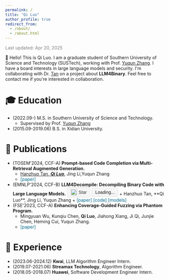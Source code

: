 ```yaml
---
permalink: /
title: "Qi Luo"
author_profile: true
redirect_from: 
  - /about/
  - /about.html
---
```

<span style="color:gray;">Last updated: Apr 20, 2025</span>

👋 Hello! This is Qi Luo. I am a graduate student of Southern University of Science and Technology (SUSTech), working with Prof. [Yuqun Zhang](https://scholar.google.com/citations?hl=en&user=pPyNyusAAAAJ). I have a board interests in large language models and security. I'm collaborating with Dr. [Tan](https://scholar.google.com/citations?user=IQp5awMAAAAJ&hl=zh-CN) on a project about **LLM4Binary**. Feel free to contact me if you're interested in collaboration.

🎓 Education
======
* (2022.09-) M.S. in Southern University of Science and Technology.
  * Supervised by Prof. [Yuqun Zhang](https://zhangyuqun.github.io)
* (2015.09-2019.06) B.S. in Xidian University. 

📄 Publications
======
+ (TOSEM'2024, CCF-A) **Prompt-based Code Completion via Multi-Retrieval Augmented Generation.**
   + <u>Hanzhuo Tan<sup>*</sup>, <strong>Qi Luo<sup>*</sup></strong></u>, Jing Li,Yuqun Zhang
   + <span style="color:#00688A;">[<a href="{https://dl.acm.org/doi/abs/10.1145/3725812" style="text-decoration:none; color:#00688A;">paper</a>]</span>
+ (EMNLP'2024, CCF-B) **LLM4Decompile: Decompiling Binary Code with Large Language Models.** 
  <div style="display: inline-flex; align-items: center;">
       <a href="https://github.com/albertan017/LLM4Decompile" style="display: inline-flex; align-items: center; padding: 5px 10px; border: 1px solid #ddd; border-radius: 5px; font-family: Arial, sans-serif; text-decoration: none; color: #333; background-color: #f5f5f5; margin-right: 5px;" target="_blank">
           <img src="https://github.githubassets.com/images/modules/logos_page/GitHub-Mark.png" alt="GitHub logo" width="20" height="20" style="margin-right: 5px;">
           Star
       </a>
       <span style="display: inline-flex; align-items: center; padding: 5px 10px; border: 1px solid #ddd; border-radius: 5px; font-family: Arial, sans-serif; background-color: #f5f5f5;" id="star-count">Loading...</span>
   </div>
   + Hanzhuo Tan, **Qi Luo**, Jing Li, Yuqun Zhang
   + <span style="color:#00688A;">[<a href="https://aclanthology.org/2024.emnlp-main.203" style="text-decoration:none; color:#00688A;">paper</a>] [<a href="https://github.com/albertan017/LLM4Decompile" style="text-decoration:none; color:#00688A;">code</a>] [<a href="https://huggingface.co/LLM4Binary" style="text-decoration:none; color:#00688A;">models</a>]</span>
+ (FSE'2023, CCF-A) **Enhancing Coverage-Guided Fuzzing via Phantom Program.**
   + Mingyuan Wu, Kunqiu Chen, **Qi Luo**, Jiahong Xiang, Ji Qi, Junjie Chen, Heming Cui, Yuqun Zhang.
   + <span style="color:#00688A;">[<a href="https://shadowmydx.github.io/papers/fse2023a.pdf" style="text-decoration:none; color:#00688A;">paper</a>]</span>

💼 Experience
======
+ (2023.06-2024.12) **Kwai**, LLM Algorithm Engineer Intern.
+ (2019.07-2021.06) **Streamax Technology**, Algorithm Engineer.
+ (2018.05-2018.07) **Huawei**, Software Development Engineer Intern.
  

<script>
    async function fetchStarCount() {
        try {
            const response = await fetch('https://api.github.com/repos/albertan017/LLM4Decompile');
            const data = await response.json();
            document.getElementById('star-count').textContent = data.stargazers_count;
        } catch (error) {
            console.error('Error fetching star count:', error);
            document.getElementById('star-count').textContent = 'Error';
        }
    }

    fetchStarCount();
</script>